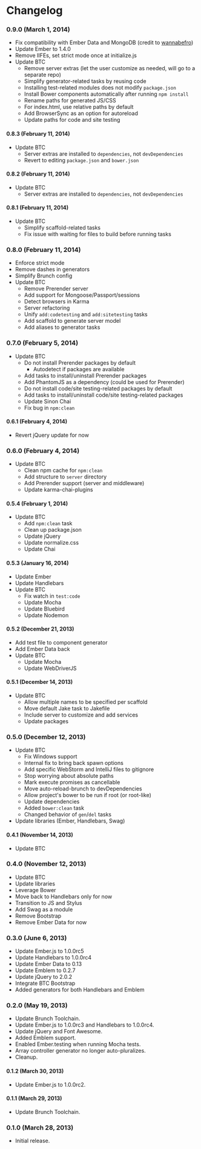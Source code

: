 # Changelog

### 0.9.0 (March 1, 2014)
- Fix compatibility with Ember Data and MongoDB (credit to [wannabefro](https://github.com/wannabefro))
- Update Ember to 1.4.0
- Remove IIFEs, set strict mode once at initialize.js
- Update BTC
  - Remove server extras (let the user customize as needed, will go to a separate repo)
  - Simplify generator-related tasks by reusing code
  - Installing test-related modules does not modify `package.json`
  - Install Bower components automatically after running `npm install`
  - Rename paths for generated JS/CSS
  - For index.html, use relative paths by default
  - Add BrowserSync as an option for autoreload
  - Update paths for code and site testing

#### 0.8.3 (February 11, 2014)
- Update BTC
  - Server extras are installed to `dependencies`, not `devDependencies`
  - Revert to editing `package.json` and `bower.json`

#### 0.8.2 (February 11, 2014)
- Update BTC
  - Server extras are installed to `dependencies`, not `devDependencies`

#### 0.8.1 (February 11, 2014)
- Update BTC
  - Simplify scaffold-related tasks
  - Fix issue with waiting for files to build before running tasks

### 0.8.0 (February 11, 2014)
- Enforce strict mode
- Remove dashes in generators
- Simplify Brunch config
- Update BTC
  - Remove Prerender server
  - Add support for Mongoose/Passport/sessions
  - Detect browsers in Karma
  - Server refactoring
  - Unify `add:codetesting` and `add:sitetesting` tasks
  - Add scaffold to generate server model
  - Add aliases to generator tasks

### 0.7.0 (February 5, 2014)
- Update BTC
  - Do not install Prerender packages by default
    - Autodetect if packages are available
  - Add tasks to install/uninstall Prerender packages
  - Add PhantomJS as a dependency (could be used for Prerender)
  - Do not install code/site testing-related packages by default
  - Add tasks to install/uninstall code/site testing-related packages
  - Update Sinon Chai
  - Fix bug in `npm:clean`

#### 0.6.1 (February 4, 2014)
- Revert jQuery update for now

### 0.6.0 (February 4, 2014)
- Update BTC
  - Clean npm cache for `npm:clean`
  - Add structure to `server` directory
  - Add Prerender support (server and middleware)
  - Update karma-chai-plugins

#### 0.5.4 (February 1, 2014)
- Update BTC
  - Add `npm:clean` task
  - Clean up package.json
  - Update jQuery
  - Update normalize.css
  - Update Chai

#### 0.5.3 (January 16, 2014)
- Update Ember
- Update Handlebars
- Update BTC
  - Fix watch in `test:code`
  - Update Mocha
  - Update Bluebird
  - Update Nodemon

#### 0.5.2 (December 21, 2013)
- Add test file to component generator
- Add Ember Data back
- Update BTC
  - Update Mocha
  - Update WebDriverJS

#### 0.5.1 (December 14, 2013)
- Update BTC
  - Allow multiple names to be specified per scaffold
  - Move default Jake task to Jakefile
  - Include server to customize and add services
  - Update packages

### 0.5.0 (December 12, 2013)
- Update BTC
  - Fix Windows support
  - Internal fix to bring back spawn options
  - Add specific WebStorm and IntelliJ files to gitignore
  - Stop worrying about absolute paths
  - Mark execute promises as cancellable
  - Move auto-reload-brunch to devDependencies
  - Allow project's bower to be run if root (or root-like)
  - Update dependencies
  - Added `bower:clean` task
  - Changed behavior of `gen`/`del` tasks
- Update libraries (Ember, Handlebars, Swag)

#### 0.4.1 (November 14, 2013)
- Update BTC

### 0.4.0 (November 12, 2013)
- Update BTC
- Update libraries
- Leverage Bower
- Move back to Handlebars only for now
- Transition to JS and Stylus
- Add Swag as a module
- Remove Bootstrap
- Remove Ember Data for now

### 0.3.0 (June 6, 2013)
- Update Ember.js to 1.0.0rc5
- Update Handlebars to 1.0.0rc4
- Update Ember Data to 0.13
- Update Emblem to 0.2.7
- Update jQuery to 2.0.2
- Integrate BTC Bootstrap
- Added generators for both Handlebars and Emblem

### 0.2.0 (May 19, 2013)
- Update Brunch Toolchain.
- Update Ember.js to 1.0.0rc3 and Handlebars to 1.0.0rc4.
- Update jQuery and Font Awesome.
- Added Emblem support.
- Enabled Ember.testing when running Mocha tests.
- Array controller generator no longer auto-pluralizes.
- Cleanup.

#### 0.1.2 (March 30, 2013)
- Update Ember.js to 1.0.0rc2.

#### 0.1.1 (March 29, 2013)
- Update Brunch Toolchain.

### 0.1.0 (March 28, 2013)
- Initial release.
